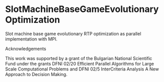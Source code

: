 # SlotMachineBaseGameEvolutionaryOptimization
Slot machine base game evolutionary RTP optimization as parallel implementation with MPI.

Acknowledgements

This work was supported by a grant of the Bulgarian National Scientific Fund under the grants DFNI 02/20 Efficient Parallel Algorithms for Large Scale Computational Problems and DFNI 02/5 InterCriteria Analysis A New Approach to Decision Making.
